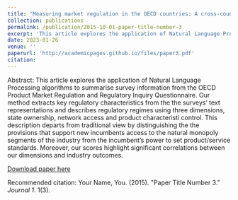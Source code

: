 ```yaml
---
title: "Measuring market regulation in the OECD countries: A cross-country analysis"
collection: publications
permalink: /publication/2015-10-01-paper-title-number-3
excerpt: 'This article explores the application of Natural Language Processing algorithms to summarise survey information from the OECD Product Market Regulation and Regulatory Inquiry Questionnaire. Our method extracts key regulatory characteristics from the the surveys’ text representations (based on semantic networks and lexical chains) and describes regulatory regimes using three dimensions, state ownership, network access and product characteristi control.'
date: 2023-01-26
venue: ''
paperurl: 'http://academicpages.github.io/files/paper3.pdf'
citation: 
---
```


Abstract: This article explores the application of Natural Language Processing algorithms to summarise survey information from the OECD Product Market Regulation and Regulatory Inquiry Questionnaire. Our method extracts key regulatory characteristics from the the surveys’ text representations and describes regulatory regimes using three dimensions, state ownership, network access and product characteristi control. This description departs from traditional view by distinguishing the the provisions that support new incumbents access to the natural monopoly segments of the industry from the incumbent’s power to set product/service standards. Moreover, our scores highlight significant correlations between our dimensions and industry outcomes.

[Download paper here](http://academicpages.github.io/files/paper3.pdf)

Recommended citation: Your Name, You. (2015). "Paper Title Number 3." <i>Journal 1</i>. 1(3).

